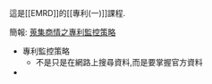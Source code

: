 這是[[EMRD]]的[[專利(一)]]課程.

簡報: [蒐集商情之專利監控策略](https://docs.google.com/presentation/d/1pWvi-_jN7MTgDDXYlNghZYGssB8Jtnca6rl_Mj_cbkQ/edit?usp=sharing)

- 專利監控策略
	- 不是只是在網路上搜尋資料,而是要掌握官方資料
- 